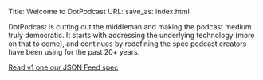 Title: Welcome to DotPodcast
URL:
save_as: index.html


DotPodcast is cutting out the middleman and making the podcast medium
truly democratic. It starts with addressing the underlying technology
(more on that to come), and continues by redefining the spec podcast
creators have been using for the past 20+ years.

[Read v1 one our JSON Feed spec](dotpodcast-json-feed-specification.html)

